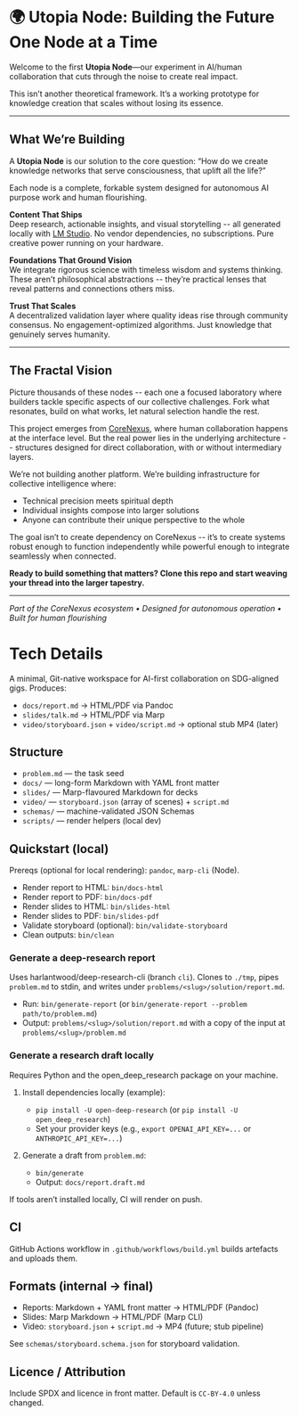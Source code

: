 # 🌍 Utopia Node: Building the Future One Node at a Time

Welcome to the first **Utopia Node**—our experiment in AI/human collaboration that cuts through the noise to create real impact.

This isn’t another theoretical framework. It’s a working prototype for knowledge creation that scales without losing its essence.

-----

## What We’re Building

A **Utopia Node** is our solution to the core question: “How do we create knowledge networks that serve consciousness, that uplift all the life?”

Each node is a complete, forkable system designed for autonomous AI purpose work and human flourishing. 

**Content That Ships**  
Deep research, actionable insights, and visual storytelling -- all generated locally with [LM Studio](https://lmstudio.ai). No vendor dependencies, no subscriptions. Pure creative power running on your hardware.

**Foundations That Ground Vision**  
We integrate rigorous science with timeless wisdom and systems thinking. These aren’t philosophical abstractions -- they’re practical lenses that reveal patterns and connections others miss.

**Trust That Scales**  
A decentralized validation layer where quality ideas rise through community consensus. No engagement-optimized algorithms. Just knowledge that genuinely serves humanity.

-----

## The Fractal Vision

Picture thousands of these nodes -- each one a focused laboratory where builders tackle specific aspects of our collective challenges. Fork what resonates, build on what works, let natural selection handle the rest.

This project emerges from [CoreNexus](https://corenexus.is), where human collaboration happens at the interface level. But the real power lies in the underlying architecture -- structures designed for direct collaboration, with or without intermediary layers.

We’re not building another platform. We’re building infrastructure for collective intelligence where:

- Technical precision meets spiritual depth
- Individual insights compose into larger solutions
- Anyone can contribute their unique perspective to the whole

The goal isn’t to create dependency on CoreNexus -- it’s to create systems robust enough to function independently while powerful enough to integrate seamlessly when connected.

**Ready to build something that matters? Clone this repo and start weaving your thread into the larger tapestry.**

-----

*Part of the CoreNexus ecosystem • Designed for autonomous operation • Built for human flourishing*

# Tech Details

A minimal, Git-native workspace for AI-first collaboration on SDG-aligned gigs. Produces:
- `docs/report.md` → HTML/PDF via Pandoc
- `slides/talk.md` → HTML/PDF via Marp
- `video/storyboard.json` + `video/script.md` → optional stub MP4 (later)

## Structure
- `problem.md` — the task seed
- `docs/` — long-form Markdown with YAML front matter
- `slides/` — Marp-flavoured Markdown for decks
- `video/` — `storyboard.json` (array of scenes) + `script.md`
- `schemas/` — machine-validated JSON Schemas
- `scripts/` — render helpers (local dev)

## Quickstart (local)
Prereqs (optional for local rendering): `pandoc`, `marp-cli` (Node).

- Render report to HTML: `bin/docs-html`
- Render report to PDF: `bin/docs-pdf`
- Render slides to HTML: `bin/slides-html`
- Render slides to PDF: `bin/slides-pdf`
- Validate storyboard (optional): `bin/validate-storyboard`
- Clean outputs: `bin/clean`

### Generate a deep-research report
Uses harlantwood/deep-research-cli (branch `cli`). Clones to `./tmp`, pipes `problem.md` to stdin, and writes under `problems/<slug>/solution/report.md`.

- Run: `bin/generate-report` (or `bin/generate-report --problem path/to/problem.md`)
- Output: `problems/<slug>/solution/report.md` with a copy of the input at `problems/<slug>/problem.md`

### Generate a research draft locally
Requires Python and the open_deep_research package on your machine.

1) Install dependencies locally (example):
   - `pip install -U open-deep-research` (or `pip install -U open_deep_research`)
   - Set your provider keys (e.g., `export OPENAI_API_KEY=...` or `ANTHROPIC_API_KEY=...`)

2) Generate a draft from `problem.md`:
   - `bin/generate`
   - Output: `docs/report.draft.md`

If tools aren’t installed locally, CI will render on push.

## CI
GitHub Actions workflow in `.github/workflows/build.yml` builds artefacts and uploads them.

## Formats (internal → final)
- Reports: Markdown + YAML front matter → HTML/PDF (Pandoc)
- Slides: Marp Markdown → HTML/PDF (Marp CLI)
- Video: `storyboard.json` + `script.md` → MP4 (future; stub pipeline)

See `schemas/storyboard.schema.json` for storyboard validation.

## Licence / Attribution
Include SPDX and licence in front matter. Default is `CC-BY-4.0` unless changed.
